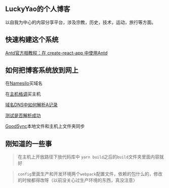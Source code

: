 ## LuckyYao的个人博客

以自我为中心的内容分享平台，涉及宗教，历史，技术，运动，旅行等方面。

## 快速构建这个系统

[Antd官方相教程：在 create-react-app 中使用Antd](https://ant.design/docs/react/use-with-create-react-app-cn)

## 如何把博客系统放到网上

在[Namesilo](https://www.namesilo.com/)买域名

在[主机格调](http://zhuji.gd/)买主机

[域名DNS中如何解析A记录](http://www.vpsss.net/1016.html)

[测试是否解析成功](https://help.aliyun.com/knowledge_detail/39834.html)

[GoodSync](https://www.goodsync.com/)本地文件和主机上文件夹同步

## 刚知道的一些事

> 在主机上开放路径下放代码库中 `yarn build`之后的`build`文件夹里面内容就好

> `config`里面生产和开发环境两个`webpack`配置文件，依赖的包什么的，修改的时候都得改呀（以前没关心过生产环境的东西，真没注意）